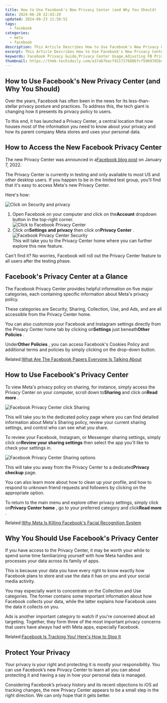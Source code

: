 ```yaml
---
title: How to Use Facebook's New Privacy Center (and Why You Should)
date: 2024-06-20 22:43:29
updated: 2024-06-23 11:58:52
tags:
  - facebook
categories:
  - meta
  - facebook
description: This Article Describes How to Use Facebook's New Privacy Center (and Why You Should)
excerpt: This Article Describes How to Use Facebook's New Privacy Center (and Why You Should)
keywords: Facebook Privacy Guide,Privacy Center Usage,Adjusting FB Privacy,Enhancing Social Media Security,Exploring Facebook Settings,Optimizing Online Privacy,Navigating FB Data Controls
thumbnail: https://thmb.techidaily.com/a37ab7bacfd21717668bfcf5969765b4a3a3d0a9b78c5dad2639277dfb76f19b.jpg
---
```


## How to Use Facebook's New Privacy Center (and Why You Should)

 Over the years, Facebook has often been in the news for its less-than-stellar privacy posture and practices. To address this, the tech giant is changing how it presents its privacy policy to users.

 To this end, it has launched a Privacy Center, a central location that now houses most of the information you need to know about your privacy and how its parent company Meta stores and uses your personal data.

## How to Access the New Facebook Privacy Center

 The new Privacy Center was announced in a[Facebook blog post](https://about.fb.com/news/2022/01/introducing-privacy-center/) on January 7, 2022.

 The Privacy Center is currently in testing and only available to most US and other desktop users. If you happen to be in the limited test group, you'll find that it's easy to access Meta's new Privacy Center.

Here's how:

![Click on Security and privacy](https://static1.makeuseofimages.com/wordpress/wp-content/uploads/2022/02/FB-Privacy-Center-1.png)

1. Open Facebook on your computer and click on the**Account** dropdown button in the top-right corner.  
![Click to Facebook Privacy Center](https://static1.makeuseofimages.com/wordpress/wp-content/uploads/2022/02/Facebook-Privacy-Center.png)
2. Click on**Settings and privacy** then click on**Privacy Center** .  
![Facebook Privacy Center Security](https://static1.makeuseofimages.com/wordpress/wp-content/uploads/2022/02/FB-Privacy-Center-3.png)  
 This will take you to the Privacy Center home where you can further explore this new feature.

 Can't find it? No worries, Facebook will roll out the Privacy Center feature to all users after the testing phase.

## Facebook's Privacy Center at a Glance

 The Facebook Privacy Center provides helpful information on five major categories, each containing specific information about Meta's privacy policy.

 These categories are Security, Sharing, Collection, Use, and Ads, and are all accessible from the Privacy Center home.

 You can also customize your Facebook and Instagram settings directly from the Privacy Center home tab by clicking on**Settings** just beneath**Other Policies** .

 Under**Other Policies** , you can access Facebook's Cookies Policy and additional terms and policies by simply clicking on the drop-down button.

 Related:[What Are The Facebook Papers Everyone Is Talking About](https://www.makeuseof.com/what-are-facebook-papers/)

## How to Use Facebook's Privacy Center

 To view Meta's privacy policy on sharing, for instance, simply access the Privacy Center on your computer, scroll down to**Sharing** and click on**Read more** .

![Facebook Privacy Center click Sharing](https://static1.makeuseofimages.com/wordpress/wp-content/uploads/2022/02/FB-Privacy-Center-4.png)

 This will take you to the dedicated policy page where you can find detailed information about Meta's Sharing policy, review your current sharing settings, and control who can see what you share.

 To review your Facebook, Instagram, or Messenger sharing settings, simply click on**Review your sharing settings** then select the app you'll like to check your settings in.

![Facebook Privacy Center Sharing options](https://static1.makeuseofimages.com/wordpress/wp-content/uploads/2022/02/Facebook-Privacy-Center-Sharing-settings.png)

 This will take you away from the Privacy Center to a dedicated**Privacy checkup** page.

 You can also learn more about how to clean up your profile, and how to respond to unknown friend requests and followers by clicking on the appropriate option.

 To return to the main menu and explore other privacy settings, simply click on**Privacy Center home** , go to your preferred category and click**Read more** .

 Related:[Why Meta Is Killing Facebook's Facial Recognition System](https://www.makeuseof.com/meta-killing-facebooks-facial-recognition-system/)

## Why You Should Use Facebook's Privacy Center

 If you have access to the Privacy Center, it may be worth your while to spend some time familiarizing yourself with how Meta handles and processes your data across its family of apps.

 This is because your data you have every right to know exactly how Facebook plans to store and use the data it has on you and your social media activity.

 You may especially want to concentrate on the Collection and Use categories. The former contains some important information about how Facebook collects your data, while the latter explains how Facebook uses the data it collects on you.

 Ads is another important category to watch if you're concerned about ad targeting. Together, they form three of the most important privacy concerns that users have always had with Meta apps, especially Facebook.

 Related:[Facebook Is Tracking You! Here's How to Stop It](https://www.makeuseof.com/tag/facebook-tracking-stop/)

## Protect Your Privacy

 Your privacy is your right and protecting it is mostly your responsibility. You can use Facebook’s new Privacy Center to learn all you can about protecting it and having a say in how your personal data is managed.

 Considering Facebook’s privacy history and its recent objections to iOS ad tracking changes, the new Privacy Center appears to be a small step in the right direction. We can only hope that it gets better.


<ins class="adsbygoogle"
     style="display:block"
     data-ad-format="autorelaxed"
     data-ad-client="ca-pub-7571918770474297"
     data-ad-slot="1223367746"></ins>



<ins class="adsbygoogle"
     style="display:block"
     data-ad-client="ca-pub-7571918770474297"
     data-ad-slot="8358498916"
     data-ad-format="auto"
     data-full-width-responsive="true"></ins>
